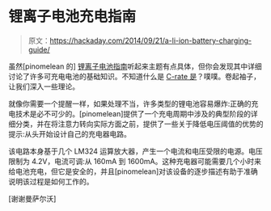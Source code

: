# 锂离子电池充电指南

> 原文：<https://hackaday.com/2014/09/21/a-li-ion-battery-charging-guide/>

虽然[pinomelean 的] [锂离子电池指南](http://www.instructables.com/id/Li-ion-battery-charging/)听起来主题有点具体，但你会发现其中详细讨论了许多可充电电池的基础知识。不知道什么是 [C-rate 是](http://batteryuniversity.com/learn/article/what_is_the_c_rate)？噗噗。卷起袖子，让我们深入一些理论。

就像你需要一个提醒一样，如果处理不当，许多类型的锂电池容易爆炸:正确的充电技术是必不可少的。[pinomelean]提供了一个充电周期中涉及的典型阶段的详细分类，并在将注意力转向实际方面之前，提供了一些关于降低电压阈值的优势的提示:从头开始设计自己的充电器电路。

该电路本身基于几个 LM324 运算放大器，产生一个电流和电压受限的电源。电压限制为 4.2V，电流可调:从 160mA 到 1600mA。这种充电器可能需要几个小时来给电池充电，但它是安全的，并且[pinomelean]对该设备的逐步描述有助于准确说明该过程是如何工作的。

[谢谢曼萨尔沃]